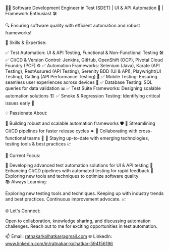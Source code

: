 👨‍💻 Software Development Engineer in Test (SDET) | UI & API Automation 🚀 | Framework Enthusiast 🛠️

🔍 Ensuring software quality with efficient automation and robust frameworks!

🌟 Skills & Expertise:

✅ Test Automation: UI & API Testing, Functional & Non-Functional Testing 🛠️                                                                                                                                        ✅ CI/CD & Version Control: Jenkins, GitHub, OpenShift (OCP), Pivotal Cloud Foundry (PCF) ⚙️                                                                                                                        ✅ Automation Frameworks: Selenium (Java), Karate (API Testing), RestAssured (API Testing), Serenity BDD (UI & API), Playwright(UI Testing), Gatling (API Performance Testing) 🧰
✅ Mobile Testing: Ensuring seamless user experiences across devices 📱 
✅ Database Testing: SQL queries for data validation 📊                                                                                                                                                             ✅ Test Suite Frameworks: Designing scalable automation solutions 🏗️                                                                                                                                                ✅ Smoke & Regression Testing: Identifying critical issues early 🚦 

💡 Passionate About:

🔹 Building robust and scalable automation frameworks 🛡️                                                                                                                                                            🔹 Streamlining CI/CD pipelines for faster release cycles ⏩                                                                                                                                                        🔹 Collaborating with cross-functional teams 🤝                                                                                                                                                                     🔹 Staying up-to-date with emerging technologies, testing tools & best practices 📈

🚀 Current Focus:

🔸 Developing advanced test automation solutions for UI & API testing                                                                                                                                               🔸 Enhancing CI/CD pipelines with automated testing for rapid feedback                                                                                                                                              🔸 Exploring new tools and techniques to optimize software quality                                                                                                                                                   
📚 Always Learning:

Exploring new testing tools and techniques.
Keeping up with industry trends and best practices.
Continuous improvement advocate. 📈

🌐 Let's Connect:

Open to collaboration, knowledge sharing, and discussing automation challenges.
Reach out to me for exciting opportunities in test automation.

📫 Email: ratnakarkolhatkar@gmail.com
🌐 LinkedIn: www.linkedin.com/in/ratnakar-kolhatkar-594156196
